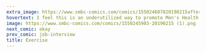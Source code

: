 ```yaml
---
extra_image: https://www.smbc-comics.com/comics/155024607820190215after (1).png
hovertext: I feel this is an underutilized way to promote Men's Health.
image: https://www.smbc-comics.com/comics/1550245903-20190215 (1).png
next_comic: okay
prev_comic: job-interview
title: Exercise
---
```


